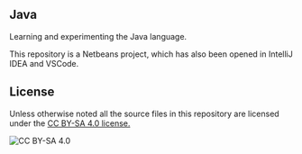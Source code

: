 ## Java

Learning and experimenting the Java language.

This repository is a Netbeans project, which has also been opened in IntelliJ IDEA and VSCode.

## License 
Unless otherwise noted all the source files in this repository are licensed under the [CC BY-SA 4.0 license.](https://creativecommons.org/licenses/by-sa/4.0/)

![CC BY-SA 4.0 ](https://i.creativecommons.org/l/by-sa/4.0/88x31.png)